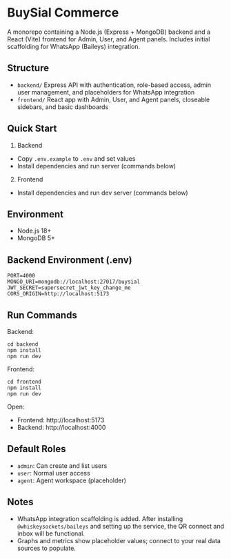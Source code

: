 # BuySial Commerce

A monorepo containing a Node.js (Express + MongoDB) backend and a React (Vite) frontend for Admin, User, and Agent panels. Includes initial scaffolding for WhatsApp (Baileys) integration.

## Structure

- `backend/` Express API with authentication, role-based access, admin user management, and placeholders for WhatsApp integration
- `frontend/` React app with Admin, User, and Agent panels, closeable sidebars, and basic dashboards

## Quick Start

1) Backend
- Copy `.env.example` to `.env` and set values
- Install dependencies and run server (commands below)

2) Frontend
- Install dependencies and run dev server (commands below)

## Environment

- Node.js 18+
- MongoDB 5+

## Backend Environment (.env)

```
PORT=4000
MONGO_URI=mongodb://localhost:27017/buysial
JWT_SECRET=supersecret_jwt_key_change_me
CORS_ORIGIN=http://localhost:5173
```

## Run Commands

Backend:
```
cd backend
npm install
npm run dev
```

Frontend:
```
cd frontend
npm install
npm run dev
```

Open:
- Frontend: http://localhost:5173
- Backend: http://localhost:4000

## Default Roles

- `admin`: Can create and list users
- `user`: Normal user access
- `agent`: Agent workspace (placeholder)

## Notes

- WhatsApp integration scaffolding is added. After installing `@whiskeysockets/baileys` and setting up the service, the QR connect and inbox will be functional.
- Graphs and metrics show placeholder values; connect to your real data sources to populate.
